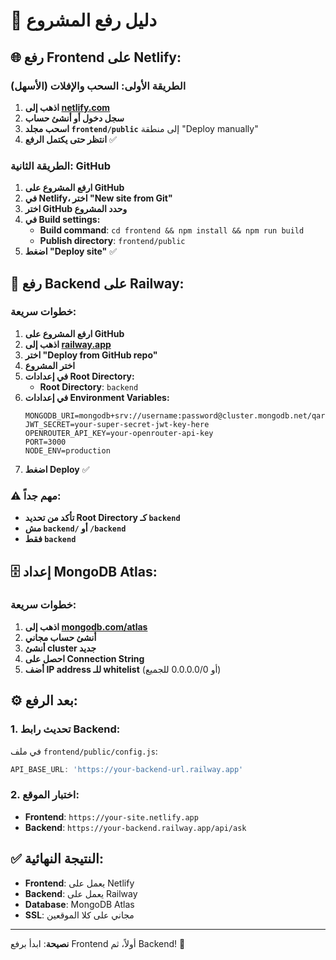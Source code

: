 # 🚀 دليل رفع المشروع

## 🌐 **رفع Frontend على Netlify:**

### الطريقة الأولى: السحب والإفلات (الأسهل)
1. **اذهب إلى [netlify.com](https://netlify.com)**
2. **سجل دخول أو أنشئ حساب**
3. **اسحب مجلد `frontend/public`** إلى منطقة "Deploy manually"
4. **انتظر حتى يكتمل الرفع** ✅

### الطريقة الثانية: GitHub
1. **ارفع المشروع على GitHub**
2. **في Netlify، اختر "New site from Git"**
3. **اختر GitHub وحدد المشروع**
4. **في Build settings:**
   - **Build command**: `cd frontend && npm install && npm run build`
   - **Publish directory**: `frontend/public`
5. **اضغط "Deploy site"** ✅

## 🚀 **رفع Backend على Railway:**

### خطوات سريعة:
1. **ارفع المشروع على GitHub**
2. **اذهب إلى [railway.app](https://railway.app)**
3. **اختر "Deploy from GitHub repo"**
4. **اختر المشروع**
5. **في إعدادات Root Directory:**
   - **Root Directory**: `backend`
6. **في إعدادات Environment Variables:**
   ```
   MONGODB_URI=mongodb+srv://username:password@cluster.mongodb.net/qarar
   JWT_SECRET=your-super-secret-jwt-key-here
   OPENROUTER_API_KEY=your-openrouter-api-key
   PORT=3000
   NODE_ENV=production
   ```
7. **اضغط Deploy** ✅

### ⚠️ **مهم جداً:**
- **تأكد من تحديد Root Directory كـ `backend`**
- **مش `backend/` أو `/backend`**
- **فقط `backend`**

## 🗄️ **إعداد MongoDB Atlas:**

### خطوات سريعة:
1. **اذهب إلى [mongodb.com/atlas](https://mongodb.com/atlas)**
2. **أنشئ حساب مجاني**
3. **أنشئ cluster جديد**
4. **احصل على Connection String**
5. **أضف IP address للـ whitelist** (أو 0.0.0.0/0 للجميع)

## ⚙️ **بعد الرفع:**

### 1. تحديث رابط Backend:
في ملف `frontend/public/config.js`:
```javascript
API_BASE_URL: 'https://your-backend-url.railway.app'
```

### 2. اختبار الموقع:
- **Frontend**: `https://your-site.netlify.app`
- **Backend**: `https://your-backend.railway.app/api/ask`

## ✅ **النتيجة النهائية:**
- **Frontend**: يعمل على Netlify
- **Backend**: يعمل على Railway  
- **Database**: MongoDB Atlas
- **SSL**: مجاني على كلا الموقعين

---
**نصيحة**: ابدأ برفع Frontend أولاً، ثم Backend! 🚀
